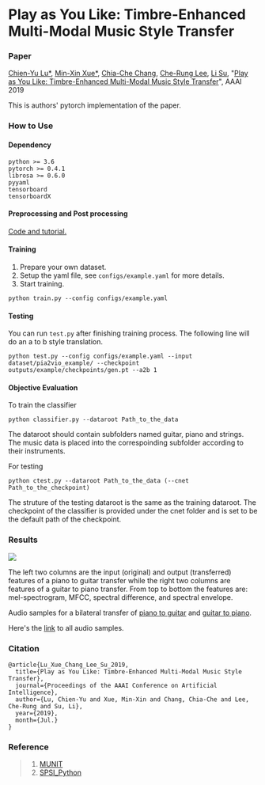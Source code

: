 # Play as You Like: Timbre-Enhanced Multi-Modal Music Style Transfer

### Paper
[Chien-Yu Lu*](), [Min-Xin Xue*](), [Chia-Che Chang](http://chang810249.github.io), [Che-Rung Lee](http://www.cs.nthu.edu.tw/~cherung/), [Li Su](https://www.iis.sinica.edu.tw/pages/lisu/index_en.html), "[Play as You Like: Timbre-Enhanced Multi-Modal Music Style Transfer](https://arxiv.org/abs/1811.12214)", AAAI 2019

This is authors' pytorch implementation of the paper.

### How to Use

#### Dependency

```
python >= 3.6
pytorch >= 0.4.1
librosa >= 0.6.0
pyyaml
tensorboard
tensorboardX
```

#### Preprocessing and Post processing

[Code and tutorial.](pre_post_procs)

#### Training

1. Prepare your own dataset.
2. Setup the yaml file, see `configs/example.yaml` for more details.
3. Start training.
```
python train.py --config configs/example.yaml
```

#### Testing

You can run `test.py` after finishing training process. The following line will do an a to b style translation.
```
python test.py --config configs/example.yaml --input dataset/pia2vio_example/ --checkpoint outputs/example/checkpoints/gen.pt --a2b 1
```

#### Objective Evaluation
To train the classifier
```
python classifier.py --dataroot Path_to_the_data
```
The dataroot should contain subfolders named guitar, piano and strings.
The music data is placed into the correspoinding subfolder according to their instruments.

For testing
```
python ctest.py --dataroot Path_to_the_data (--cnet Path_to_the_checkpoint)
```
The struture of the testing dataroot is the same as the training dataroot.
The checkpoint of the classifier is provided under the cnet folder and is set to be the default path of the checkpoint.

### Results
![](https://i.imgur.com/HwBPOkF.png)

The left two columns are the input (original) and output (transferred) features of a piano to guitar transfer while the right two columns are features of a guitar to piano transfer. From top to bottom the features are: mel-spectrogram, MFCC, spectral difference, and spectral envelope.

Audio samples for a bilateral transfer of [piano to guitar](https://www.dropbox.com/s/ys9tipulzlpib5j/MUNIT-ALL-P2G-06.mp3?dl=0) and [guitar to piano](https://www.dropbox.com/s/rp395l9xritfvcp/MUNIT-ALL-G2P-04.mp3?dl=0).



Here's the [link](https://www.dropbox.com/sh/un0ws0aradjbxeq/AADR670aPJUCtemHJ-qt4aAja?dl=0) to all audio samples.

### Citation
```
@article{Lu_Xue_Chang_Lee_Su_2019,
  title={Play as You Like: Timbre-Enhanced Multi-Modal Music Style Transfer},
  journal={Proceedings of the AAAI Conference on Artificial Intelligence},
  author={Lu, Chien-Yu and Xue, Min-Xin and Chang, Chia-Che and Lee, Che-Rung and Su, Li},
  year={2019},
  month={Jul.}
}
```

### Reference
> 1. [MUNIT](https://github.com/NVlabs/MUNIT)
> 2. [SPSI_Python](https://github.com/lonce/SPSI_Python)
